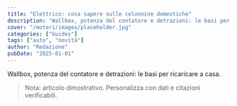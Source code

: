 ```yaml
---
title: "Elettrico: cosa sapere sulle colonnine domestiche"
description: "Wallbox, potenza del contatore e detrazioni: le basi per ricaricare a casa."
cover: "/motori/images/placeholder.jpg"
categories: ["Guides"]
tags: ["auto", "novità"]
author: "Redazione"
pubDate: "2025-01-01"
---
```


Wallbox, potenza del contatore e detrazioni: le basi per ricaricare a casa.

> Nota: articolo dimostrativo. Personalizza con dati e citazioni verificabili.

